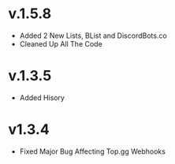 v.1.5.8
==================

  * Added 2 New Lists, BList and DiscordBots.co
  * Cleaned Up All The Code

v.1.3.5
==================

  * Added Hisory

v1.3.4
==================

  * Fixed Major Bug Affecting Top.gg Webhooks